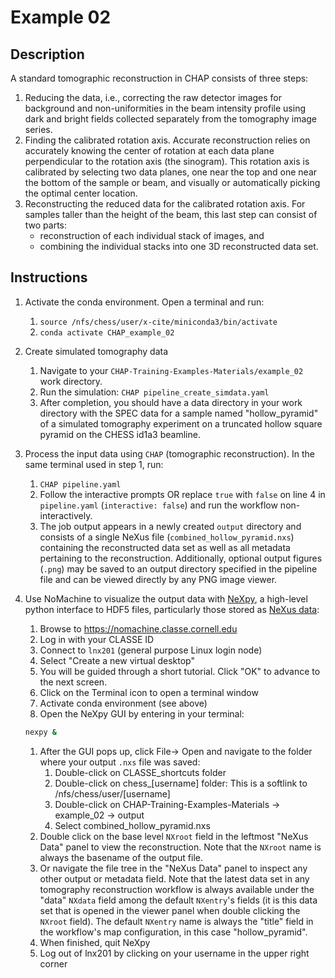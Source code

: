 # Example 02

## Description
A standard tomographic reconstruction in CHAP consists of three steps:
1. Reducing the data, i.e., correcting the raw detector images for background
and non-uniformities in the beam intensity profile using dark and bright fields
collected separately from the tomography image series.
1. Finding the calibrated rotation axis. Accurate reconstruction relies on
accurately knowing the center of rotation at each data plane perpendicular to
the rotation axis (the sinogram). This rotation axis is calibrated by selecting
two data planes, one near the top and one near the bottom of the sample or
beam, and visually or automatically picking the optimal center location.
1. Reconstructing the reduced data for the calibrated rotation axis.
For samples taller than the height of the beam, this last step can consist of
two parts:
    - reconstruction of each individual stack of images, and
    - combining the individual stacks into one 3D reconstructed data set.

## Instructions

1. Activate the conda environment. Open a terminal and run:
    1. `source /nfs/chess/user/x-cite/miniconda3/bin/activate`
    1. `conda activate CHAP_example_02`

1. Create simulated tomography data
    1. Navigate to your `CHAP-Training-Examples-Materials/example_02` work directory.
    1. Run the simulation: `CHAP pipeline_create_simdata.yaml`
    1. After completion, you should have a data directory in your work directory
with the SPEC data for a sample named "hollow_pyramid" of a simulated
tomography experiment on a truncated hollow square pyramid on the CHESS id1a3
beamline.

1. Process the input data using `CHAP` (tomographic reconstruction). In the same terminal used in step 1, run: 
    1. `CHAP pipeline.yaml`
    1. Follow the interactive prompts OR replace `true` with `false` on line 4 in
`pipeline.yaml` (`interactive: false`) and run the workflow non-interactively.
    1. The job output appears in a newly created `output` directory and consists of a
single NeXus file (`combined_hollow_pyramid.nxs`) containing the
reconstructed data set as well as all metadata pertaining to the
reconstruction. Additionally, optional output figures (`.png`) may be saved to
an output directory specified in the pipeline file and can be viewed directly by any PNG image viewer.

1. Use NoMachine to visualize the output data with [NeXpy](https://nexpy.github.io/nexpy/), a high-level python interface to HDF5
files, particularly those stored as [NeXus data](http://www.nexusformat.org):
    1. Browse to https://nomachine.classe.cornell.edu
    1. Log in with your CLASSE ID
    1. Connect to `lnx201` (general purpose Linux login node)
    1. Select "Create a new virtual desktop"
    1. You will be guided through a short tutorial. Click "OK" to advance to the next screen.
    1. Click on the Terminal icon to open a terminal window
    1. Activate conda environment (see above)
    1. Open the NeXpy GUI by entering in your terminal:
   ```bash
   nexpy &
   ```
    1. After the GUI pops up, click File-> Open and navigate to the folder where
your output `.nxs` file was saved:
        1. Double-click on CLASSE_shortcuts folder
        1. Double-click on chess_[username] folder: This is a softlink to /nfs/chess/user/[username]
        1. Double-click on CHAP-Training-Examples-Materials -> example_02 -> output
        1. Select combined_hollow_pyramid.nxs
    1. Double click on the base level `NXroot` field in the leftmost "NeXus Data"
panel to view the reconstruction. Note that the `NXroot` name is always the
basename of the output file.
    1. Or navigate the file tree in the "NeXus Data" panel to inspect any other
output or metadata field. Note that the latest data set in any tomography
reconstruction workflow is always available under the "data" `NXdata` field
among the default `NXentry`'s fields (it is this data set that is opened in the
viewer panel when double clicking the `NXroot` field). The default `NXentry`
name is always the "title" field in the workflow's map configuration, in this
case "hollow_pyramid".
    1. When finished, quit NeXpy
    1. Log out of lnx201 by clicking on your username in the upper right corner